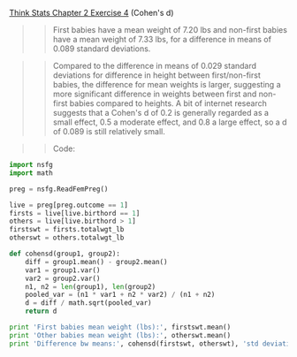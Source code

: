 [Think Stats Chapter 2 Exercise 4](http://greenteapress.com/thinkstats2/html/thinkstats2003.html#toc24) (Cohen's d)

>> First babies have a mean weight of 7.20 lbs and non-first babies have a mean weight of 7.33 lbs, for a difference in means of 0.089 standard deviations. 

>> Compared to the difference in means of 0.029 standard deviations for difference in height between first/non-first babies, the difference for mean weights is larger, suggesting a more significant difference in weights between first and non-first babies compared to heights. A bit of internet research suggests that a Cohen's d of 0.2 is generally regarded as a small effect, 0.5 a moderate effect, and 0.8 a large effect, so a d of 0.089 is still relatively small. 

>> Code: 

```python
import nsfg
import math

preg = nsfg.ReadFemPreg() 

live = preg[preg.outcome == 1] 
firsts = live[live.birthord == 1] 
others = live[live.birthord > 1]
firstswt = firsts.totalwgt_lb
otherswt = others.totalwgt_lb

def cohensd(group1, group2):
    diff = group1.mean() - group2.mean()
    var1 = group1.var()
    var2 = group2.var()
    n1, n2 = len(group1), len(group2)
    pooled_var = (n1 * var1 + n2 * var2) / (n1 + n2)
    d = diff / math.sqrt(pooled_var)
    return d

print 'First babies mean weight (lbs):', firstswt.mean()
print 'Other babies mean weight (lbs):', otherswt.mean()
print 'Difference bw means:', cohensd(firstswt, otherswt), 'std deviations'
```


